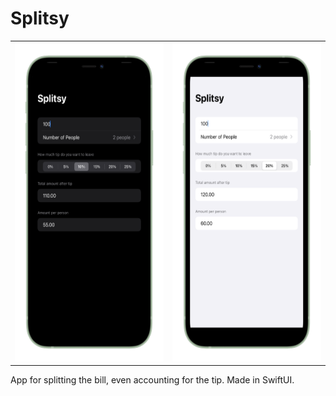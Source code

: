 # Splitsy

<table>
  <tr>
    <td><img src="SplitsyScreenshots/splitsy_dark_mode.png" alt="Splitsy Dark mode" width=270 height=510></td>
    <td><img src="SplitsyScreenshots/splitsy_light_mode.png" alt="Splitsy Light mode" width=270 height=510></td>
  </tr>
</table>
 
App for splitting the bill, even accounting for the tip. Made in SwiftUI.